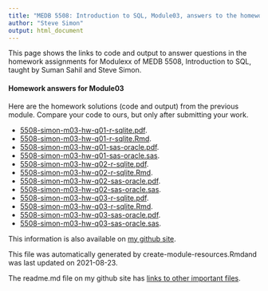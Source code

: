 ```yaml
---
title: "MEDB 5508: Introduction to SQL, Module03, answers to the homework"
author: "Steve Simon"
output: html_document
---
```


<!--This file was first created on 2021-08-23-->

This page shows the links to code and output to answer questions in the homework assignments for Modulexx of MEDB 5508, Introduction to SQL, taught by Suman Sahil and Steve Simon. 

#### Homework answers for Module03 

<!--resources-homework-1-->

Here are the homework solutions (code and output) from the previous module. Compare your code to ours, but only after submitting your work.

+ [5508-simon-m03-hw-q01-r-sqlite.pdf][m03-hw-q01-r-sqlite.pdf].
+ [5508-simon-m03-hw-q01-r-sqlite.Rmd][m03-hw-q01-r-sqlite.Rmd].
+ [5508-simon-m03-hw-q01-sas-oracle.pdf][m03-hw-q01-sas-oracle.pdf].
+ [5508-simon-m03-hw-q01-sas-oracle.sas][m03-hw-q01-sas-oracle.sas].
+ [5508-simon-m03-hw-q02-r-sqlite.pdf][m03-hw-q02-r-sqlite.pdf].
+ [5508-simon-m03-hw-q02-r-sqlite.Rmd][m03-hw-q02-r-sqlite.Rmd].
+ [5508-simon-m03-hw-q02-sas-oracle.pdf][m03-hw-q02-sas-oracle.pdf].
+ [5508-simon-m03-hw-q02-sas-oracle.sas][m03-hw-q02-sas-oracle.sas].
+ [5508-simon-m03-hw-q03-r-sqlite.pdf][m03-hw-q03-r-sqlite.pdf].
+ [5508-simon-m03-hw-q03-r-sqlite.Rmd][m03-hw-q03-r-sqlite.Rmd].
+ [5508-simon-m03-hw-q03-sas-oracle.pdf][m03-hw-q03-sas-oracle.pdf].
+ [5508-simon-m03-hw-q03-sas-oracle.sas][m03-hw-q03-sas-oracle.sas].

This information is also available on [my github site][thisf].

This file was automatically generated by create-module-resources.Rmdand was last updated on 2021-08-23.

The readme.md file on my github site has [links to other important files][mygit].

<!---my git--->
[thisf]: https://github.com/pmean/introduction-to-sql/blob/master/modules/5508-03-resources.md
[mygit]: https://github.com/pmean/introduction-to-sql/blob/master/README.md

<!--resources-homework-2-->

<!---rmd_o--->
[m03-hw-q01-r-sqlite.pdf]: https://github.com/pmean/introduction-to-sql/blob/master/results/5508-simon-m03-hw-q01-r-sqlite.pdf
[m03-hw-q02-r-sqlite.pdf]: https://github.com/pmean/introduction-to-sql/blob/master/results/5508-simon-m03-hw-q02-r-sqlite.pdf
[m03-hw-q03-r-sqlite.pdf]: https://github.com/pmean/introduction-to-sql/blob/master/results/5508-simon-m03-hw-q03-r-sqlite.pdf

<!---sas_o--->
[m03-hw-q01-sas-oracle.pdf]: https://github.com/pmean/introduction-to-sql/blob/master/results/5508-simon-m03-hw-q01-sas-oracle.pdf
[m03-hw-q02-sas-oracle.pdf]: https://github.com/pmean/introduction-to-sql/blob/master/results/5508-simon-m03-hw-q02-sas-oracle.pdf
[m03-hw-q03-sas-oracle.pdf]: https://github.com/pmean/introduction-to-sql/blob/master/results/5508-simon-m03-hw-q03-sas-oracle.pdf

<!---rmd_h--->
[m03-hw-q01-r-sqlite.Rmd]: https://github.com/pmean/introduction-to-sql/blob/master/src/5508-simon-m03-hw-q01-r-sqlite.Rmd
[m03-hw-q02-r-sqlite.Rmd]: https://github.com/pmean/introduction-to-sql/blob/master/src/5508-simon-m03-hw-q02-r-sqlite.Rmd
[m03-hw-q03-r-sqlite.Rmd]: https://github.com/pmean/introduction-to-sql/blob/master/src/5508-simon-m03-hw-q03-r-sqlite.Rmd

<!---sas_h--->
[m03-hw-q01-sas-oracle.sas]: https://github.com/pmean/introduction-to-sql/blob/master/src/5508-simon-m03-hw-q01-sas-oracle.sas
[m03-hw-q02-sas-oracle.sas]: https://github.com/pmean/introduction-to-sql/blob/master/src/5508-simon-m03-hw-q02-sas-oracle.sas
[m03-hw-q03-sas-oracle.sas]: https://github.com/pmean/introduction-to-sql/blob/master/src/5508-simon-m03-hw-q03-sas-oracle.sas


